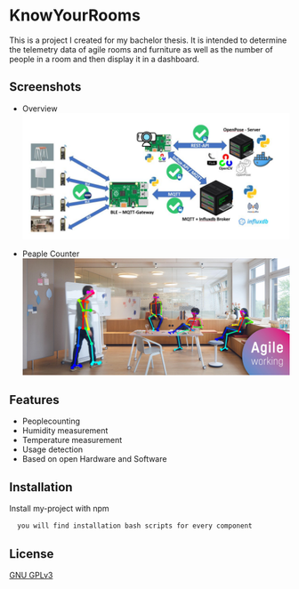 # KnowYourRooms

This is a project I created for my bachelor thesis. It is intended to determine the telemetry data of agile rooms and furniture as well as the number of people in a room and then display it in a dashboard.


## Screenshots

- Overview
![App Screenshot](https://github.com/MrGorillaz/KnowYourRooms/blob/master/schemas/KnowYourRooms_Overview.png?raw=true)
 
- Peaple Counter
![App Screenshot](https://github.com/MrGorillaz/KnowYourRooms/blob/master/schemas/KnowYourRooms_people_counter.png?raw=true)

## Features

- Peoplecounting
- Humidity measurement
- Temperature measurement
- Usage detection
- Based on open Hardware and Software


## Installation

Install my-project with npm

```bash
  you will find installation bash scripts for every component
```
    
## License

[GNU GPLv3](https://choosealicense.com/licenses/gpl-3.0/)

